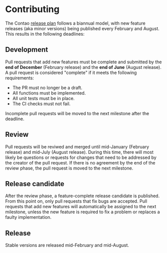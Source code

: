 # Contributing

The Contao [release plan][1] follows a biannual model, with new feature releases (aka minor versions) being published
every February and August. This results in the following deadlines:

## Development

Pull requests that add new features must be complete and submitted by the **end of December** (February release) and the
**end of June** (August release). A pull request is considered "complete" if it meets the following requirements:

 * The PR must no longer be a draft.
 * All functions must be implemented.
 * All unit tests must be in place.
 * The CI checks must not fail.

Incomplete pull requests will be moved to the next milestone after the deadline.

## Review

Pull requests will be reviwed and merged until mid-January (February release) and mid-July (August release). During this
time, there will most likely be questions or requests for changes that need to be addressed by the creator of the pull
request. If there is no agreement by the end of the review phase, the pull request is moved to the next milestone.

## Release candidate

After the review phase, a feature-complete release candidate is published. From this point on, only pull requests that
fix bugs are accepted. Pull requests that add new features will automatically be assigned to the next milestone, unless
the new feature is required to fix a problem or replaces a faulty implementation.

## Release

Stable versions are released mid-February and mid-August.

[1]: https://contao.org/en/release-plan
